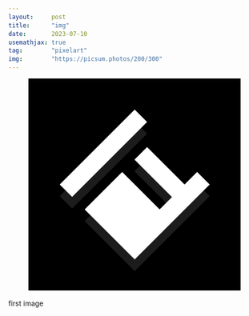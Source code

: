 ```yaml
---
layout:     post
title:      "img"
date:       2023-07-10
usemathjax: true
tag:        "pixelart"
img:        "https://picsum.photos/200/300"
---
```


<figure>
<img src="/posts/images/test.png" alt="first img">
</figure>

first image